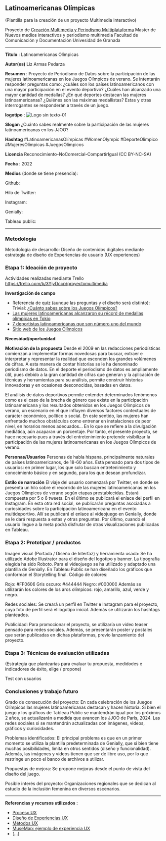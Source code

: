 ## Latinoamericanas Olímpicas  

(Plantilla para la creación de un proyecto Multimedia Interactivo)

Proyecto de [Creación Multimedia y Periodismo Multiplataforma](https://github.com/mgea/PeriodismoMultimedia)
Master de Nuevos medios interactivos y periodismo multimedia
Facultad de Comunicación y Documentación
Univesidad de Granada  

----

**Titulo** : Latinoamericanas Olímpicas

**Autor(es)** Liz Armas Pedarza

**Resumen** : Proyecto de Periodismo de Datos sobre la participación de las mujeres latinoamericanas en los Juegos Olímpicos de verano. Se intentarán responder preguntas como: ¿cuáles son los países latinoamericanos con una mayor participación en el evento deportivo? ¿Cuáles han alcanzado una mayor cantidad de medallas? ¿En qué deportes destacan las mujeres latinoamericanas? ¿Quiénes son las máximas medallistas? Estas y otras interrogantes se responderán a través de un juego.

**logotipo** :  ![Logo sin texto-01](https://user-images.githubusercontent.com/56308067/160888051-84a22dc6-d674-4892-92f2-453e5fe52959.png)

**Slogan** ¿Cuánto sabes realmente sobre la participación de las mujeres latinoamericanas en los JJOO?

**Hashtag**  #LatinoamericanasOlímpicas #WomenOlympic #DeporteOlimpico #MujeresOlímpicas #JuegosOlimpicos

**Licencia**   Reconocimiento-NoComercial-CompartirIgual (CC BY-NC-SA)

**Fecha** : 2022

**Medios** (donde se tiene presencia): 

Github:


Hilo de Twitter:


Instagram:


Genially:


Tableau public:

--- 

### Metodología

Metodología de desarrollo: Diseño de contenidos digitales mediante estrategia de diseño de Experiencias de usuario (UX experiences) 

### Etapa 1: Ideación de proyecto 

Actividades realizadas mediante Trello https://trello.com/b/3YjvDccp/proyectomultimedia

**Investigación de campo**   

-	Referencia de quiz (aunque las preguntas y el diseño será distinto): Trivial: [¿Cuánto sabes sobre los Juegos Olímpicos?](https://www.antena3.com/noticias/deportes/juegos-olimpicos/trivial-cuanto-sabes-juegos-olimpicos_2021072060f684d304153e0001b342d5.html)
-	[Las mujeres latinoamericanas alcanzaron su récord de medallas olímpicas en Tokio](https://www.antena3.com/noticias/deportes/juegos-olimpicos/trivial-cuanto-sabes-juegos-olimpicos_2021072060f684d304153e0001b342d5.html) 
-	[7 deportistas latinoamericanas que son número uno del mundo](https://www.bbc.com/mundo/deportes-38069418)
-	[Sitio web de los Juegos Olímpicos](https://olympics.com/es/olympic-games)

**Necesidad/oportunidad** 

**Motivación de la propuesta** Desde el 2009 en las redacciones periodísticas comienzan a implementar formas novedosas para buscar, extraer e interpretar y representar la realidad que esconden los grandes volúmenes de cifras. A esta manera de contar historias se le ha denominado periodismo de datos. En el deporte el periodismo de datos es ampliamente útil, pues debido a la gran cantidad de cifras que generan y la aplicación de técnicas y herramientas para su análisis, permite construir historias innovadoras y en ocasiones desconocidas, basadas en datos.

El análisis de datos deportivos permite entender determinados fenómenos como es el caso de la brecha de género que existe en la participación latinoamericana y los resultados obtenidos en los Juegos Olímpicos de verano, un escenario en el que influyen diversos factores contextuales de carácter económico, político o social. 
En este sentido, las mujeres han enfrentado muchos obstáculos como entrenar en instalaciones de peor nivel, en horarios menos adecuados… En lo que se refiere a la divulgación mediática, aún acaparan un porcentaje. Por tanto, el presente proyecto, se hace necesario pues a través del entretenimiento pretende visibilizar la participación de las mujeres latinoamericanas en los Juegos Olímpicos de verano. 

**Personas/Usuarios**  Personas de habla hispana, principalmente naturales de países latinoamericanos, de 18-60 años. Está pensado para dos tipos de usuarios: en primer lugar, los que solo buscan entretenimiento y conocimiento básico y en segundo, para los que desean profundizar. 


**Estilo de narración**  El viaje del usuario comenzará por Twitter, en donde se presenta un hilo sobre el recorrido de las mujeres latinoamericanas en los Juegos Olímpicos de verano según etapas prestablecidas. Estará compuesta por 5 o 6 tweets. En el último se publicará el enlace del perfil en Instagram. En esta otra red social, se publicarán preguntas asociadas a curiosidades sobre la participación latinoamericana en el evento multideportivo. Allí se publicará el enlace al videojuego en Genially, donde se le dará respuesta a estas y otras preguntas. Por último, cuando el usuario llegue a la meta podrá disfrutar de otras visualizaciones publicadas en Tableau. 


### Etapa 2: Prototipar / productos 

Imagen visual (Portada / Diseño de Interfaz) y herramienta usada: Se ha utilizado Adobe Illustrator para el diseño del logotipo y banner. La tipografía elegida ha sido Roboto. Para el videojuego se ha utilizado y adaptado una plantilla de Genially. En Tableau Public se han diseñado los gráficos que conforman el Storytelling final. 
Código de colores: 

Rojo: #FF0606 
Gris oscuro: #444444 
Negro: #000000 
Además se utilizarán los colores de los aros olímpicos: rojo, amarillo, azul, verde y negro. 

Redes sociales:
Se creará un perfil en Twitter e Instagram para el proyecto, cuya foto de perfil será el logotipo inicial. Además se utilizarán los hashtags planteados.

Publicidad:
Para promocionar el proyecto, se utilizaría un video teaser pensado para redes sociales. Además, se presentarán poster y postales que serán publicadas en dichas plataformas, previo lanzamiento del proyecto.  

### Etapa 3: Técnicas de evaluación utilizadas

(Estrategia que plantearías para evaluar tu propuesta, medidodes e indicadores de éxito, elige / propone) 

Test con usuarios

### Conclusiones y trabajo futuro


Grado de consecución del proyecto: En cada celebración de los Juegos Olímpicos las mujeres latinoamericanas destacan y hacen historia. Si bien el juego y los gráficos de Tableau Public se mantendrán igual por los próximos 2 años, se actualizarán a medida que avancen los JJOO de París, 2024. Las redes sociales si se mantendrán actualizadas con imágenes, videos, gráficos y curiosidades.


Problemas identificados: El principal problema es que en un primer momento se utiliza la plantilla predeterminada de Genially, que si bien tiene muchas posibilidades, limita en otros sentidos (diseño y funcionalidad). Además, las imágenes y videos tienen que ser de libre uso, por lo que restringe un poco el banco de archivos a utilizar. 


Propuestas de mejora: Se propone mejoras desde el punto de vista del diseño del juego. 


Posible interés del proyecto: Organizaciones regionales que se dedican al estudio de la inclusión femenina en diversos escenarios. 





----

**Referencias y recursos utilizados** :

* [Proceso UX](https://uxmastery.com/resources/process/)
* [Diseño de Experiencias UX](http://www.nosolousabilidad.com/articulos/uxd.htm) 
* [Métodos UX](https://mgea.github.io/UX-DIU-Checklist/index.html) 
* [MuseMap: ejemplo de experiencia UX](https://blog.prototypr.io/musemap-street-art-app-ux-case-study-9bec6a99823b) 
* (...) 











